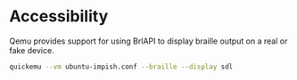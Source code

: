 # Accessibility

Qemu provides support for using BrlAPI to display braille output on a real or fake device.


```bash
quickemu --vm ubuntu-impish.conf --braille --display sdl
```

